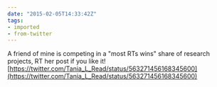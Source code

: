 ```yaml
---
date: "2015-02-05T14:33:42Z"
tags:
- imported
- from-twitter
---
```

A friend of mine is competing in a "most RTs wins" share of research projects, RT her post if you like it\! [https://twitter.com/Tania_L_Read/status/563271456168345600](https://twitter.com/Tania_L_Read/status/563271456168345600)
